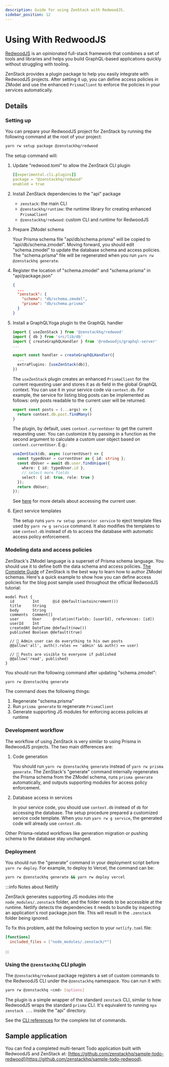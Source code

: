 ```yaml
---
description: Guide for using ZenStack with RedwoodJS.
sidebar_position: 12
---
```


# Using With RedwoodJS

[RedwoodJS](https://redwoodjs.com/) is an opinionated full-stack framework that combines a set of tools and libraries and helps you build GraphQL-based applications quickly without struggling with tooling.

ZenStack provides a plugin package to help you easily integrate with RedwoodJS projects. After setting it up, you can define access policies in ZModel and use the enhanced `PrismaClient` to enforce the policies in your services automatically.

## Details

### Setting up

You can prepare your RedwoodJS project for ZenStack by running the following command at the root of your project:

```bash
yarn rw setup package @zenstackhq/redwood
```

The setup command will:

1. Update "redwood.toml" to allow the ZenStack CLI plugin
   
    ```yaml
    [[experimental.cli.plugins]]
    package = "@zenstackhq/redwood"
    enabled = true
    ```

2. Install ZenStack dependencies to the "api" package
   
    - `zenstack`: the main CLI
    - `@zenstackhq/runtime`: the runtime library for creating enhanced `PrismaClient`
    - `@zenstackhq/redwood`: custom CLI and runtime for RedwoodJS

3. Prepare ZModel schema

    Your Prisma schema file "api/db/schema.prisma" will be copied to "api/db/schema.zmodel". Moving forward, you should edit "schema.zmodel" to update the database schema and access policies. The "schema.prisma" file will be regenerated when you run `yarn rw @zenstackhq generate`.

4. Register the location of "schema.zmodel" and "schema.prisma" in "api/package.json"

    ```json title="api/package.json"
    {
      ...
      "zenstack": {
        "schema": "db/schema.zmodel",
        "prisma": "db/schema.prisma"
      }
    }
    ```
   
5. Install a GraphQLYoga plugin to the GraphQL handler
   
    ```ts title="api/src/functions/graphql.[ts|js]"
    import { useZenStack } from '@zenstackhq/redwood'
    import { db } from 'src/lib/db'
    import { createGraphQLHandler } from '@redwoodjs/graphql-server'
    ...

    export const handler = createGraphQLHandler({
      ...
      extraPlugins: [useZenStack(db)],
    })
    ```

    The `useZenStack` plugin creates an enhanced `PrismaClient` for the current requesting user and stores it as `db` field in the global GraphQL context. You can use it in your service code via `context.db`. For example, the service for listing blog posts can be implemented as follows: only posts readable to the current user will be returned.

    ```ts title="api/src/services/posts/posts.js"
    export const posts = (...args) => {
      return context.db.post.findMany()
    }
    ```

    The plugin, by default, uses `context.currentUser` to get the current requesting user. You can customize it by passing in a function as the second argument to calculate a custom user object based on `context.currentUser`. E.g.:

    ```ts
    useZenStack(db, async (currentUser) => {
      const typedUser = currentUser as { id: string };
      const dbUser = await db.user.findUnique({ 
        where: { id: typedUser.id },
        // select more fields
        select: { id: true, role: true }
      });
      return dbUser;
    });
    ```

    See [here](../the-complete-guide/part1/access-policy/current-user) for more details about accessing the current user.
   
6. Eject service templates

    The setup runs `yarn rw setup generator service` to eject template files used by `yarn rw g service` command. It also modifies the templates to use `context.db` instead of `db` to access the database with automatic access policy enforcement.

### Modeling data and access policies

ZenStack's ZModel language is a superset of Prisma schema language. You should use it to define both the data schema and access policies. [The Complete Guide](../the-complete-guide/part1/) of ZenStack is the best way to learn how to author ZModel schemas. Here's a quick example to show how you can define access policies for the blog post sample used throughout the official RedwoodJS tutorial:

```zmodel title="api/db/schema.zmodel"
model Post {
  id        Int      @id @default(autoincrement())
  title     String
  body      String
  comments  Comment[]
  user      User     @relation(fields: [userId], references: [id])
  userId    Int
  createdAt DateTime @default(now())
  published Boolean @default(true)

  // 🔐 Admin user can do everything to his own posts
  @@allow('all', auth().roles == 'admin' && auth() == user)

  // 🔐 Posts are visible to everyone if published
  @@allow('read', published)
}
```

You should run the following command after updating "schema.zmodel":

```bash
yarn rw @zenstackhq generate
```

The command does the following things:

1. Regenerate "schema.prisma"
2. Run `prisma generate` to regenerate `PrismaClient`
3. Generate supporting JS modules for enforcing access policies at runtime


<!-- You can also use the

```bash
yarn rw @zenstackhq sample
```

command to browse a list of sample schemas and create from them. -->

### Development workflow

The workflow of using ZenStack is very similar to using Prisma in RedwoodJS projects. The two main differences are:

1. Code generation

    You should run `yarn rw @zenstackhq generate` instead of `yarn rw prisma generate`. The ZenStack's "generate" command internally regenerates the Prisma schema from the ZModel schema, runs `prisma generate` automatically, and outputs supporting modules for access policy enforcement.

2. Database access in services

    In your service code, you should use `context.db` instead of `db` for accessing the database. The setup procedure prepared a customized service code template. When you run `yarn rw g service`, the generated code will already use `context.db`.

Other Prisma-related workflows like generation migration or pushing schema to the database stay unchanged.

### Deployment

You should run the "generate" command in your deployment script before `yarn rw deploy`. For example, to deploy to Vercel, the command can be:

```bash
yarn rw @zenstackhq generate && yarn rw deploy vercel
```

:::info Notes about Netlify

ZenStack generates supporting JS modules into the `node_modules/.zenstack` folder, and the folder needs to be accessible at the runtime. Netlify detects the dependencies it needs to bundle by inspecting an application's root package.json file. This will result in the `.zenstack` folder being ignored. 

To fix this problem, add the following section to your `netlify.toml` file:

```toml
[functions]
  included_files = ["node_modules/.zenstack/*"]
```

:::

### Using the `@zenstackhq` CLI plugin

The `@zenstackhq/redwood` package registers a set of custom commands to the RedwoodJS CLI under the `@zenstackhq` namespace. You can run it with:

```bash
yarn rw @zenstackhq <cmd> [options] 
```

The plugin is a simple wrapper of the standard `zenstack` CLI, similar to how RedwoodJS wraps the standard `prisma` CLI. It's equivalent to running `npx zenstack ...` inside the "api" directory.

See the [CLI references](../reference/cli) for the complete list of commands.

## Sample application

You can find a completed multi-tenant Todo application built with RedwoodJS and ZenStack at: [https://github.com/zenstackhq/sample-todo-redwood](https://github.com/zenstackhq/sample-todo-redwood).
